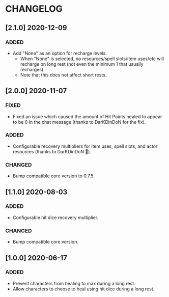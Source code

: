 # CHANGELOG

## [2.1.0] 2020-12-09

### ADDED

- Add "None" as an option for recharge levels.
    - When "None" is selected, no resources/spell slots/item uses/etc will recharge on long rest (not even the minimum 1 that usually recharges).
    - Note that this does not affect short rests.

## [2.0.0] 2020-11-07

### FIXED

- Fixed an issue which caused the amount of Hit Points healed to appear to be 0 in the chat message (thanks to DarKDinDoN for the fix).

### ADDED

- Configurable recovery multipliers for item uses, spell slots, and actor resources (thanks to DarKDinDoN 👏).

### CHANGED

- Bump compatible core version to 0.7.5.

## [1.1.0] 2020-08-03

### ADDED

- Configurable hit dice recovery multiplier.

### CHANGED

- Bump compatible core version.

## [1.0.0] 2020-06-17

### ADDED

- Prevent characters from healing to max during a long rest.
- Allow characters to choose to heal using hit dice during a long rest.
